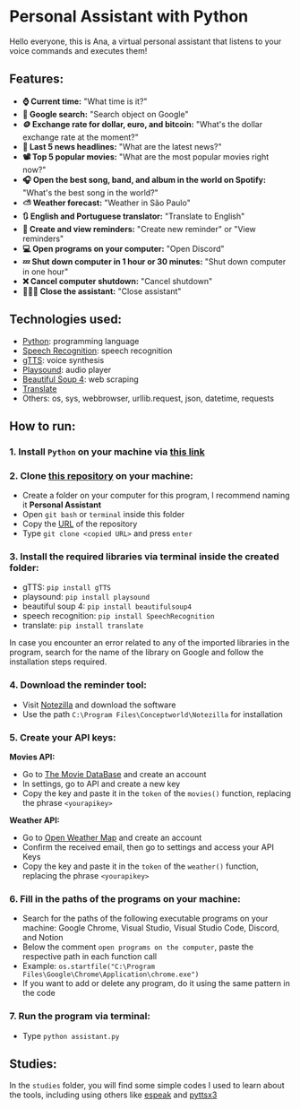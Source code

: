 # Personal Assistant with Python

Hello everyone, this is Ana, a virtual personal assistant that listens to your voice commands and executes them!

## Features:

- **⌚ Current time:** "What time is it?"<br>
- **🔎 Google search:** "Search object on Google"<br>
- **🪙 Exchange rate for dollar, euro, and bitcoin:** "What's the dollar exchange rate at the moment?"<br>
- **📰 Last 5 news headlines:** "What are the latest news?"<br>
- **📽️ Top 5 popular movies:** "What are the most popular movies right now?"<br>
- **🎧 Open the best song, band, and album in the world on Spotify:** "What's the best song in the world?"<br>
- **⛅ Weather forecast:** "Weather in São Paulo"<br>
- **🔃 English and Portuguese translator:** "Translate to English"<br>
- **📒 Create and view reminders:** "Create new reminder" or "View reminders"<br>
- **💻 Open programs on your computer:** "Open Discord"<br>
- **💤 Shut down computer in 1 hour or 30 minutes:** "Shut down computer in one hour"<br>
- **❌ Cancel computer shutdown:** "Cancel shutdown"<br>
- **🙋🏽‍♀️ Close the assistant:** "Close assistant"

## Technologies used:

- [Python](https://www.python.org/): programming language
- [Speech Recognition](https://pypi.org/project/SpeechRecognition/): speech recognition
- [gTTS](https://pypi.org/project/gTTS/): voice synthesis
- [Playsound](https://pypi.org/project/playsound/): audio player
- [Beautiful Soup 4](https://pypi.org/project/beautifulsoup4/): web scraping
- [Translate](https://pypi.org/project/translate/)
- Others: os, sys, webbrowser, urllib.request, json, datetime, requests

## How to run:

### **1. Install `Python` on your machine via [this link](https://www.python.org/)**

### **2. Clone [this repository](https://github.com/rafaballerini/AssistentePessoal.git) on your machine:**

- Create a folder on your computer for this program, I recommend naming it **Personal Assistant**
- Open `git bash` or `terminal` inside this folder
- Copy the [URL](https://github.com/rafaballerini/AssistentePessoal.git) of the repository
- Type `git clone <copied URL>` and press `enter`

### **3. Install the required libraries via terminal inside the created folder:**

- gTTS: `pip install gTTS`
- playsound: `pip install playsound`
- beautiful soup 4: `pip install beautifulsoup4`
- speech recognition: `pip install SpeechRecognition`
- translate: `pip install translate`

In case you encounter an error related to any of the imported libraries in the program, search for the name of the library on Google and follow the installation steps required.

### **4. Download the reminder tool:**

- Visit [Notezilla](https://www.conceptworld.com/Notezilla) and download the software
- Use the path `C:\Program Files\Conceptworld\Notezilla` for installation

### **5. Create your API keys:**

**Movies API:**

- Go to [The Movie DataBase](https://www.themoviedb.org/) and create an account
- In settings, go to API and create a new key
- Copy the key and paste it in the `token` of the `movies()` function, replacing the phrase `<yourapikey>`

**Weather API:**

- Go to [Open Weather Map](https://openweathermap.org/) and create an account
- Confirm the received email, then go to settings and access your API Keys
- Copy the key and paste it in the `token` of the `weather()` function, replacing the phrase `<yourapikey>`

### **6. Fill in the paths of the programs on your machine:**

- Search for the paths of the following executable programs on your machine: Google Chrome, Visual Studio, Visual Studio Code, Discord, and Notion
- Below the comment `open programs on the computer`, paste the respective path in each function call
- Example: `os.startfile("C:\Program Files\Google\Chrome\Application\chrome.exe")`
- If you want to add or delete any program, do it using the same pattern in the code

### **7. Run the program via terminal:**

- Type `python assistant.py`

## Studies:

In the `studies` folder, you will find some simple codes I used to learn about the tools, including using others like [espeak](https://espeak.sourceforge.net/) and [pyttsx3](https://pypi.org/project/pyttsx3/)
